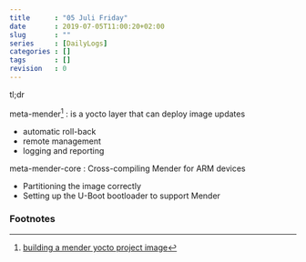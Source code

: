 ```yaml
---
title      : "05 Juli Friday"
date       : 2019-07-05T11:00:20+02:00
slug       : ""
series     : [DailyLogs]
categories : []
tags       : []
revision   : 0
---
```


tl;dr
<!-- more -->

meta-mender[^1]
: is a yocto layer that can deploy image updates
* automatic roll-back
* remote management
* logging and reporting

meta-mender-core
: Cross-compiling Mender for ARM devices
* Partitioning the image correctly
* Setting up the U-Boot bootloader to support Mender




### Footnotes

[^1]: [building a mender yocto project image](https://docs.mender.io/2.0/artifacts/yocto-project/building)
[^2]: 
